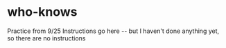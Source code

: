 # who-knows
Practice from 9/25
Instructions go here -- but I haven't done anything yet, so there are no instructions
